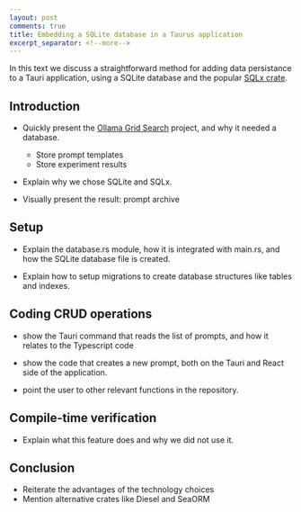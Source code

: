 ```yaml
---
layout: post
comments: true
title: Embedding a SQLite database in a Taurus application
excerpt_separator: <!--more-->
---
```


In this text we discuss a straightforward method for adding data persistance to a Tauri application, using a SQLite database and the popular [SQLx crate](https://crates.io/crates/sqlx).

<!--more-->

## Introduction

- Quickly present the [Ollama Grid Search](https://github.com/dezoito/ollama-grid-search) project, and why it needed a database.

  - Store prompt templates
  - Store experiment results

- Explain why we chose SQLite and SQLx.

- Visually present the result: prompt archive

## Setup

- Explain the database.rs module, how it is integrated with main.rs, and how the SQLite database file is created.

- Explain how to setup migrations to create database structures like tables and indexes.

## Coding CRUD operations

- show the Tauri command that reads the list of prompts, and how it relates to the Typescript code

- show the code that creates a new prompt, both on the Tauri and React side of the application.

- point the user to other relevant functions in the repository.

## Compile-time verification

- Explain what this feature does and why we did not use it.

## Conclusion

- Reiterate the advantages of the technology choices
- Mention alternative crates like Diesel and SeaORM
